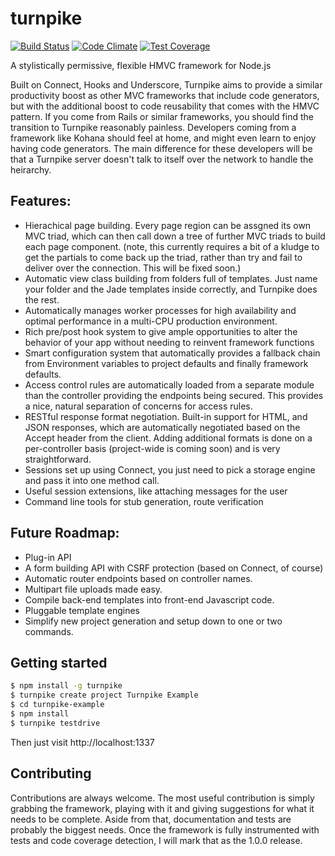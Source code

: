# turnpike
[![Build Status](https://travis-ci.org/jay-depot/turnpike.png?branch=master)](https://travis-ci.org/jay-depot/turnpike)
[![Code Climate](https://codeclimate.com/github/jay-depot/turnpike.png)](https://codeclimate.com/github/jay-depot/turnpike)
[![Test Coverage](https://codeclimate.com/github/jay-depot/turnpike/badges/coverage.svg)](https://codeclimate.com/github/jay-depot/turnpike/coverage)

A stylistically permissive, flexible HMVC framework for Node.js

Built on Connect, Hooks and Underscore, Turnpike aims to provide a similar productivity boost as other MVC frameworks that include code generators, but with the additional boost to code reusability that comes with the HMVC pattern. If you come from Rails or similar frameworks, you should find the transition to Turnpike reasonably painless. Developers coming from a framework like Kohana should feel at home, and might even learn to enjoy having code generators. The main difference for these developers will be that a Turnpike server doesn't talk to itself over the network to handle the heirarchy.

## Features:
 - Hierachical page building. Every page region can be assgned its own MVC triad, which can then call down a tree of further MVC triads to build each page component. (note, this currently requires a bit of a kludge to get the partials to come back up the triad, rather than try and fail to deliver over the connection. This will be fixed soon.)
 - Automatic view class building from folders full of templates. Just name your folder and the Jade templates inside correctly, and Turnpike does the rest.
 - Automatically manages worker processes for high availability and optimal performance in a multi-CPU production environment.
 - Rich pre/post hook system to give ample opportunities to alter the behavior of your app without needing to reinvent framework functions
 - Smart configuration system that automatically provides a fallback chain from Environment variables to project defaults and finally framework defaults.
 - Access control rules are automatically loaded from a separate module than the controller providing the endpoints being secured. This provides a nice, natural separation of concerns for access rules.
 - RESTful response format negotiation. Built-in support for HTML, and JSON responses, which are automatically negotiated based on the Accept header from the client. Adding additional formats is done on a per-controller basis (project-wide is coming soon) and is very straightforward.
 - Sessions set up using Connect, you just need to pick a storage engine and pass it into one method call.
 - Useful session extensions, like attaching messages for the user
 - Command line tools for stub generation, route verification

## Future Roadmap:
 - Plug-in API
 - A form building API with CSRF protection (based on Connect, of course)
 - Automatic router endpoints based on controller names.
 - Multipart file uploads made easy.
 - Compile back-end templates into front-end Javascript code.
 - Pluggable template engines
 - Simplify new project generation and setup down to one or two commands.

## Getting started
```bash
$ npm install -g turnpike
$ turnpike create project Turnpike Example
$ cd turnpike-example
$ npm install
$ turnpike testdrive
```
Then just visit http://localhost:1337

## Contributing
Contributions are always welcome. The most useful contribution is simply grabbing the framework, playing with it and giving suggestions for what it needs to be complete. Aside from that, documentation and tests are probably the biggest needs.
Once the framework is fully instrumented with tests and code coverage detection, I will mark that as the 1.0.0 release.
